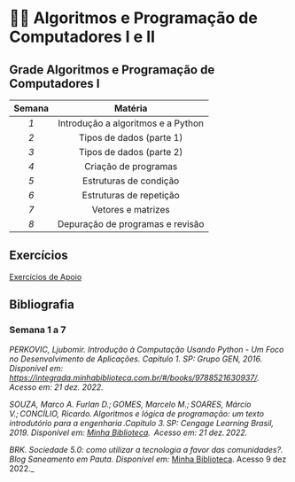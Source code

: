 # 👩‍💻 Algoritmos e Programação de Computadores I e II

## Grade Algoritmos e Programação de Computadores I

| **Semana** 	|             **Matéria**            	|
|:----------:	|:----------------------------------:	|
|     _1_    	| Introdução a algoritmos e a Python 	|
|     _2_    	|      Tipos de dados (parte 1)      	|
|     _3_    	|      Tipos de dados (parte 2)      	|
|     _4_    	|        Criação de programas        	|
|     _5_    	|       Estruturas de condição       	|
|     _6_    	|       Estruturas de repetição      	|
|     _7_    	|         Vetores e matrizes         	|
|     _8_    	|  Depuração de programas e revisão  	|

## Exercícios
[Exercícios de Apoio](/Algoritmos-e-Programacao-I-II/Exercícios_apoio_I)

## Bibliografia 
### Semana 1 a 7
_PERKOVIC, Ljubomir. Introdução à Computação Usando Python - Um Foco no Desenvolvimento de Aplicações. Capítulo 1. SP: Grupo GEN, 2016.
Disponível em: https://integrada.minhabiblioteca.com.br/#/books/9788521630937/. Acesso em: 21 dez. 2022._

_SOUZA, Marco A. Furlan D.; GOMES, Marcelo M.; SOARES, Márcio V.; CONCÍLIO, Ricardo. Algoritmos e lógica de programação: um texto introdutório para a engenharia .Capitulo 3. SP: Cengage Learning Brasil, 2019.
Disponível em: [Minha Biblioteca](https://integrada.minhabiblioteca.com.br/#/books/9788522128150/).  Acesso em: 21 dez. 2022._

_BRK. Sociedade 5.0: como utilizar a tecnologia a favor das comunidades?. Blog Saneamento em Pauta.
Disponível em:_ [Minha Biblioteca](https://blog.brkambiental.com.br/sociedade-5-0/). Acesso 9 dez 2022._
